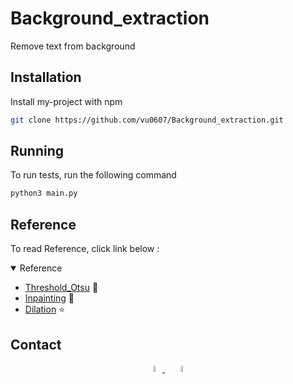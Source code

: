 # Background_extraction
Remove text from background





## Installation

Install my-project with npm

```bash
git clone https://github.com/vu0607/Background_extraction.git
```
    
## Running 

To run tests, run the following command

```bash
python3 main.py
```


## Reference
To read Reference, click link below :

</details>

<details open>
<summary>Reference</summary>


- [Threshold_Otsu](https://Stackoverflow.com) 🌟 
- [Inpainting](https://docs.opencv.org/4.x/df/d3d/tutorial_py_inpainting.html)  🌟 
- [Dilation](https://viblo.asia/p/xu-ly-anh-erosion-dilation-opening-closing-4dbZNpWq5YM)  ⭐ 

</details>

## Contact
<div align="center">
   <a href="https://github.com/vu0607">
   <img src="https://github.com/ultralytics/yolov5/releases/download/v1.0/logo-social-github.png" width="5%"/>
   </a>
   <img width="2%" />
   <a href="https://www.facebook.com/profile.php?id=100023231434513)">
   <img src="https://github.com/ultralytics/yolov5/releases/download/v1.0/logo-social-facebook.png" width="5%"/>
   </a>

